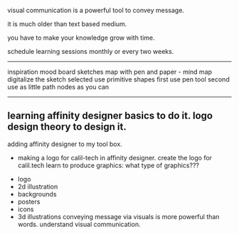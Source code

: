 visual communication is a powerful tool to convey message.

it is much older than text based medium.

you have to make your knowledge grow with time. 

schedule learning sessions monthly or every two weeks. 

---
inspiration mood board
sketches map with pen and paper - mind map
digitalize the sketch selected
use primitive shapes first
use pen tool second
use as little path nodes as you can

___
learning affinity designer basics to do it.
logo design theory to design it.
----
adding affinity designer to my tool box.
* making a logo for calil-tech in affinity designer.
create the logo for calil.tech
learn to produce graphics:
what type of graphics???
- logo
- 2d illustration
- backgrounds
- posters
- icons
- 3d illustrations
conveying message via visuals is more powerful 
than words.
understand visual communication.